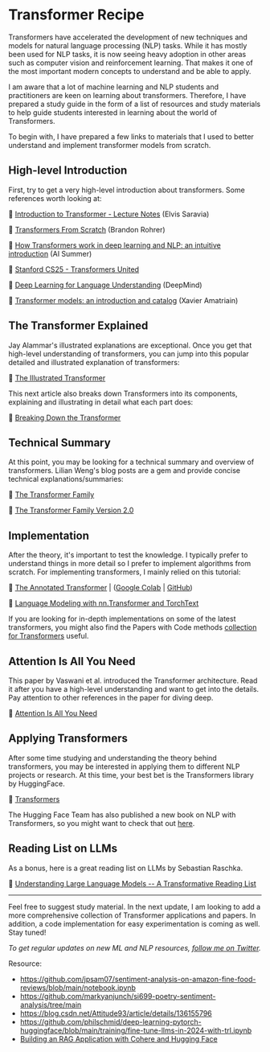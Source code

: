 # Transformer Recipe


Transformers have accelerated the development of new techniques and models for natural language processing (NLP) tasks. While it has mostly been used for NLP tasks, it is now seeing heavy adoption in other areas such as computer vision and reinforcement learning. That makes it one of the most important modern concepts to understand and be able to apply.

I am aware that a lot of machine learning and NLP students and practitioners are keen on learning about transformers. Therefore, I have prepared a study guide in the form of a list of resources and study materials to help guide students interested in learning about the world of Transformers.

To begin with, I have prepared a few links to materials that I used to better understand and implement transformer models from scratch.

## High-level Introduction
First, try to get a very high-level introduction about transformers. Some references worth looking at:

🔗 [Introduction to Transformer - Lecture Notes](https://www.notion.so/dair-ai/Introduction-to-Transformers-4b869c9595b74f72b088e5f2793ece80) (Elvis Saravia)

🔗 [Transformers From Scratch](https://e2eml.school/transformers.html) (Brandon Rohrer)

🔗 [How Transformers work in deep learning and NLP: an intuitive introduction](https://theaisummer.com/transformer/) (AI Summer)

🔗 [Stanford CS25 - Transformers United](https://www.youtube.com/playlist?list=PLoROMvodv4rNiJRchCzutFw5ItR_Z27CM)

🔗 [Deep Learning for Language Understanding](https://youtu.be/8zAP2qWAsKg) (DeepMind)

🔗 [Transformer models: an introduction and catalog](https://arxiv.org/abs/2302.07730v2) (Xavier Amatriain)

## The Transformer Explained
Jay Alammar's illustrated explanations are exceptional. Once you get that high-level understanding of transformers, you can jump into this popular detailed and illustrated explanation of transformers:

🔗 [The Illustrated Transformer](http://jalammar.github.io/illustrated-transformer/)

This next article also breaks down Transformers into its components, explaining and illustrating in detail what each part does:

🔗 [Breaking Down the Transformer](https://aman.ai/primers/ai/transformers/)

## Technical Summary
At this point, you may be looking for a technical summary and overview of transformers. Lilian Weng's blog posts are a gem and provide concise technical explanations/summaries:

🔗 [The Transformer Family](https://lilianweng.github.io/lil-log/2020/04/07/the-transformer-family.html)

🔗 [The Transformer Family Version 2.0](https://lilianweng.github.io/posts/2023-01-27-the-transformer-family-v2/)

## Implementation
After the theory, it's important to test the knowledge. I typically prefer to understand things in more detail so I prefer to implement algorithms from scratch. For implementing transformers, I mainly relied on this tutorial:

🔗 [The Annotated Transformer](https://nlp.seas.harvard.edu/2018/04/03/attention.html) | ([Google Colab](https://colab.research.google.com/drive/1xQXSv6mtAOLXxEMi8RvaW8TW-7bvYBDF) | [GitHub](https://github.com/harvardnlp/annotated-transformer))

🔗 [Language Modeling with nn.Transformer and TorchText](https://pytorch.org/tutorials/beginner/transformer_tutorial.html)

If you are looking for in-depth implementations on some of the latest transformers, you might also find the Papers with Code methods [collection for Transformers](https://paperswithcode.com/methods/category/transformers) useful. 

## Attention Is All You Need
This paper by Vaswani et al. introduced the Transformer architecture. Read it after you have a high-level understanding and want to get into the details. Pay attention to other references in the paper for diving deep.

🔗 [Attention Is All You Need](https://arxiv.org/pdf/1706.03762v5.pdf)

## Applying Transformers
After some time studying and understanding the theory behind transformers, you may be interested in applying them to different NLP projects or research. At this time, your best bet is the Transformers library by HuggingFace.

🔗 [Transformers](https://github.com/huggingface/transformers)

The Hugging Face Team has also published a new book on NLP with Transformers, so you might want to check that out [here](https://www.oreilly.com/library/view/natural-language-processing/9781098103231/).

## Reading List on LLMs

As a bonus, here is a great reading list on LLMs by Sebastian Raschka. 

🔗 [Understanding Large Language Models -- A Transformative Reading List](https://github.com/huggingface/transformers)

---

Feel free to suggest study material. In the next update, I am looking to add a more comprehensive collection of Transformer applications and papers. In addition, a code implementation for easy experimentation is coming as well. Stay tuned!

*To get regular updates on new ML and NLP resources, [follow me on Twitter](https://twitter.com/omarsar0).*


Resource:
- https://github.com/jpsam07/sentiment-analysis-on-amazon-fine-food-reviews/blob/main/notebook.ipynb
- https://github.com/markyanjunch/si699-poetry-sentiment-analysis/tree/main
- https://blog.csdn.net/Attitude93/article/details/136155796
- https://github.com/philschmid/deep-learning-pytorch-huggingface/blob/main/training/fine-tune-llms-in-2024-with-trl.ipynb
- [Building an RAG Application with Cohere and Hugging Face](https://myscale.com/blog/build-rag-application-cohere-hugging-face/)
